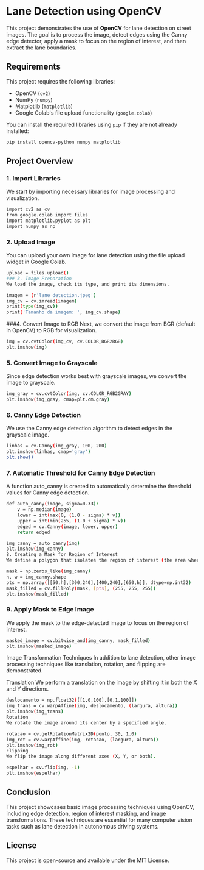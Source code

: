 # Lane Detection using OpenCV

This project demonstrates the use of **OpenCV** for lane detection on street images. The goal is to process the image, detect edges using the Canny edge detector, apply a mask to focus on the region of interest, and then extract the lane boundaries.

## Requirements

This project requires the following libraries:

- OpenCV (`cv2`)
- NumPy (`numpy`)
- Matplotlib (`matplotlib`)
- Google Colab's file upload functionality (`google.colab`)

You can install the required libraries using `pip` if they are not already installed:

```bash
pip install opencv-python numpy matplotlib
```

## Project Overview

### 1. Import Libraries
We start by importing necessary libraries for image processing and visualization.

```bash
import cv2 as cv
from google.colab import files
import matplotlib.pyplot as plt
import numpy as np
```

### 2. Upload Image
You can upload your own image for lane detection using the file upload widget in Google Colab.

```bash
upload = files.upload()
### 3. Image Preparation
We load the image, check its type, and print its dimensions.
```

```bash
imagem = (r'lane_detection.jpeg')
img_cv = cv.imread(imagem)
print(type(img_cv))
print('Tamanho da imagem: ', img_cv.shape)
```

###4. Convert Image to RGB
Next, we convert the image from BGR (default in OpenCV) to RGB for visualization.

```bash
img = cv.cvtColor(img_cv, cv.COLOR_BGR2RGB)
plt.imshow(img)
```

### 5. Convert Image to Grayscale
Since edge detection works best with grayscale images, we convert the image to grayscale.

```bash
img_gray = cv.cvtColor(img, cv.COLOR_RGB2GRAY)
plt.imshow(img_gray, cmap=plt.cm.gray)
```

### 6. Canny Edge Detection
We use the Canny edge detection algorithm to detect edges in the grayscale image.

```bash
linhas = cv.Canny(img_gray, 100, 200)
plt.imshow(linhas, cmap='gray')
plt.show()
```

### 7. Automatic Threshold for Canny Edge Detection
A function auto_canny is created to automatically determine the threshold values for Canny edge detection.

```bash
def auto_canny(image, sigma=0.33):
    v = np.median(image)
    lower = int(max(0, (1.0 - sigma) * v))
    upper = int(min(255, (1.0 + sigma) * v))
    edged = cv.Canny(image, lower, upper)
    return edged

img_canny = auto_canny(img)
plt.imshow(img_canny)
8. Creating a Mask for Region of Interest
We define a polygon that isolates the region of interest (the area where the lane is located) and apply it as a mask.
```

```bash
mask = np.zeros_like(img_canny)
h, w = img_canny.shape
pts = np.array([[50,h],[300,240],[400,240],[650,h]], dtype=np.int32)
mask_filled = cv.fillPoly(mask, [pts], (255, 255, 255))
plt.imshow(mask_filled)
```

### 9. Apply Mask to Edge Image
We apply the mask to the edge-detected image to focus on the region of interest.

```bash
masked_image = cv.bitwise_and(img_canny, mask_filled)
plt.imshow(masked_image)
```

Image Transformation Techniques
In addition to lane detection, other image processing techniques like translation, rotation, and flipping are demonstrated.

Translation
We perform a translation on the image by shifting it in both the X and Y directions.

```bash
deslocamento = np.float32([[1,0,100],[0,1,100]])
img_trans = cv.warpAffine(img, deslocamento, (largura, altura))
plt.imshow(img_trans)
Rotation
We rotate the image around its center by a specified angle.
```

```bash
rotacao = cv.getRotationMatrix2D(ponto, 30, 1.0)
img_rot = cv.warpAffine(img, rotacao, (largura, altura))
plt.imshow(img_rot)
Flipping
We flip the image along different axes (X, Y, or both).
```

```bash
espelhar = cv.flip(img, -1)
plt.imshow(espelhar)
```

## Conclusion
This project showcases basic image processing techniques using OpenCV, including edge detection, region of interest masking, and image transformations. These techniques are essential for many computer vision tasks such as lane detection in autonomous driving systems.

## License
This project is open-source and available under the MIT License.

